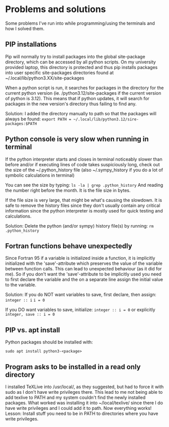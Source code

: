 # Problems and solutions

Some problems I've run into while programming/using the terminals and how I solved them.

## PIP installations

Pip will normally try to install packages into the global site-package directory,
which can be accessed by all python scripts. On my university provided laptop,
this directory is protected and thus pip installs packages into user specific
site-packages directories found at ~/.local/lib/python3.XX/site-packages

When a python script is run, it searches for packages in the directory for the current
python version (ie. /python3.12/site-packages if the current version of python is 3.12).
This means that if python updates, it will search for packages in the new version's directory
thus failing to find any.

Solution:
I added the directory manually to path so that the packages will always be found:
`export PATH = ~/.local/lib/python3.12/sire-packages:$PATH`


## Python console is very slow when running in terminal

If the python interpreter starts and closes in terminal noticeably slower than before and/or
if executing lines of code takes suspiciously long, check out the size of the ~/.python\_history
file (also ~/.sympy\_history if you do a lot of symbolic calculations in terminal)

You can see the size by typing:
`ls -la | grep .python_history`
And reading the number right before the month. It is the file size in bytes.

If the file size is very large, that might be what's causing the slowdown. It is safe to
remove the history files since they don't usually contain any critical information
since the python interpreter is mostly used for quick testing and calculations.

Solution:
Delete the python (and/or sympy) history file(s) by running:
`rm .python_history`


## Fortran functions behave unexpectedly

Since Fortran 95 if a variable is initialized inside a function, it is implicitly initialized with
the 'save'-attribute which preserves the value of the variable between function calls. This
can lead to unexpected behaviour (as it did for me). So if you don't want the 'save'-attribute
to be implicitly used you need to first declare the variable and the on a separate line assign
the initial value to the variable.

Solution:
If you do NOT want variables to save, first declare, then assign:
`integer :: i`
`i = 0`

If you DO want variables to save, initialize:
`integer :: i = 0`
or explicitly
`integer, save :: i = 0`

## PIP vs. apt install

Python packages should be installed with:

`sudo apt install python3-<package>`

## Program asks to be installed in a read only directory

I installed TeXLive into /usr/local/, as they suggested, but had to force it with sudo as I don't
have write privileges there. This lead to me not being able to add texlive to PATH and my system
couldn't find the newly installed packages. What worked was installing it into ~/local/texlive/
since there I do have write privileges and I could add it to path. Now everything works! Lesson:
Install stuff you need to be in PATH to directories where you have write privileges.

